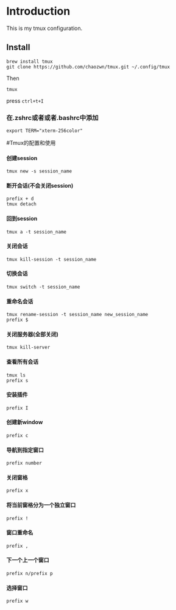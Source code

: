# Introduction
This is my tmux configuration.

## Install
```shell
brew install tmux
git clone https://github.com/chaozwn/tmux.git ~/.config/tmux
```

Then
```shell
tmux
```
press `ctrl+t+I`

### 在.zshrc或者或者.bashrc中添加
```shell
export TERM="xterm-256color"
```

#Tmux的配置和使用

#### 创建session

```shell
tmux new -s session_name
```

#### 断开会话(不会关闭session)

```shell
prefix + d
tmux detach
```

#### 回到session

```shell
tmux a -t session_name
```

#### 关闭会话

```shell
tmux kill-session -t session_name
```

#### 切换会话

```shell
tmux switch -t session_name
```

#### 重命名会话

```shell
tmux rename-session -t session_name new_session_name
prefix $
```

#### 关闭服务器(全部关闭)

```shell
tmux kill-server
```

#### 查看所有会话

```shell
tmux ls
prefix s
```

#### 安装插件

```shell
prefix I
```

#### 创建新window

```shell
prefix c
```

#### 导航到指定窗口

```shell
prefix number
```

#### 关闭窗格

```shell
prefix x
```

#### 将当前窗格分为一个独立窗口

```shell
prefix !
```

#### 窗口重命名

```shell
prefix ,
```

#### 下一个上一个窗口

```
prefix n/prefix p
```

#### 选择窗口

```
prefix w
```

